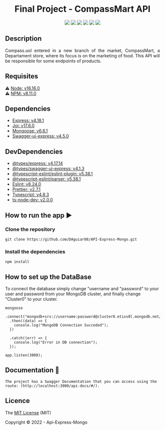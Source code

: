 <h1 align="center">Final Project - CompassMart API</h1> 

<p align="center">
  <img src="https://img.shields.io/badge/Node.js-43853D?style=for-the-badge&amp;logo=node.js&amp;logoColor=white" style="max-width: 100%;"/>
<img src="https://img.shields.io/badge/Typescript-1E90FF?style=for-the-badge&amp;logo=Typescript&amp;logoColor=white" style="max-width: 100%;"/>
<img src="https://img.shields.io/badge/MongoDB-228b22?style=for-the-badge&amp;logo=mongodb&amp;logoColor=white" style="max-width: 100%;"/>
<img src="https://img.shields.io/badge/ExpressJs-778899?style=for-the-badge&amp;logo=javascript&amp;logoColor=white" style="max-width: 100%;"/>
<img src="https://img.shields.io/static/v1?label=STATUS&message=In Development&color=yellow&style=for-the-badge"/>
<img src="https://img.shields.io/static/v1?label=LICENCE&message=MIT&color=GREEN&style=for-the-badge"/>
</p>

## Description

<p align="justify">
  Compass.uol entered in a new branch of the market, CompassMart, a Departament store, where its focus is on the marketing of food. This API will be responsible for some endpoints of products.
</p>

## Requisites

:warning: [Node: v16.16.0](https://nodejs.org/en/download/) <br>
:warning: [NPM: v8.11.0](https://docs.npmjs.com/)

## Dependencies

- [Express: v4.18.1](http://expressjs.com/pt-br/)
- [Joi: v17.6.0](https://joi.dev/api/?v=17.6.1)
- [Mongoose: v6.6.1](https://mongoosejs.com/)
- [Swagger-ui-express: v4.5.0](https://www.npmjs.com/package/swagger-ui-express)

## DevDependencies

- [@types/express: v4.17.14](https://www.npmjs.com/package/@types/express)
- [@types/swagger-ui-express: v4.1.3](https://www.npmjs.com/package/@types/swagger-ui-express)
- [@typescript-eslint/eslint-plugin: v5.38.1](https://www.npmjs.com/package/@typescript-eslint/eslint-plugin)
- [@typescript-eslint/parser: v5.38.1](https://www.npmjs.com/package/@typescript-eslint/parser)
- [Eslint: v8.24.0](https://eslint.org/)
- [Prettier: v2.7.1](https://prettier.io/)
- [Typescript: v4.8.3](https://www.typescriptlang.org/)
- [ts-node-dev: v2.0.0](https://www.npmjs.com/package/ts-node-dev)


## How to run the app :arrow_forward:

### Clone the repository 

```
git clone https://github.com/DAguiar08/API-Express-Mongo.git
```

### Install the dependencies

```
npm install
```

## How to set up the DataBase

To connect the database simply change "username and "password" to your user and password from your MongoDB cluster, and finally change "Cluster0" to your cluster.

```
mongoose
  .connect("mongodb+srv://username:password@cluster0.etixs0l.mongodb.net/test")
  .then((data) => {
    console.log("MongoDB Connection Succeded");
  })

  .catch((err) => {
    console.log("Error in DB connection");
  });

app.listen(3000);
```

## Documentation :page_facing_up:

```
The project has a Swagger Documentation that you can access using the route: (http://localhost:3000/api-docs/#/).
```



## Licence

The [MIT License]() (MIT)

Copyright :copyright: 2022 - Api-Express-Mongo
